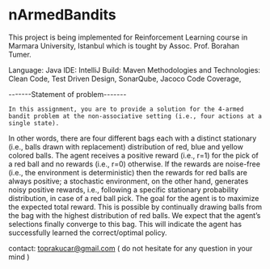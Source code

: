 # nArmedBandits

This project is being implemented for Reinforcement Learning course in Marmara University, Istanbul which is tought by Assoc. Prof. Borahan Tumer.

Language: Java
IDE: IntelliJ
Build: Maven
Methodologies and Technologies: Clean Code, Test Driven Design, SonarQube, Jacoco Code Coverage,


-------Statement of problem-------

	In this assignment, you are to provide a solution for the 4-armed bandit problem at the non-associative setting (i.e., four actions at a single state).
In other words, there are four different bags each with a distinct stationary (i.e., balls drawn with replacement) distribution of red, blue and yellow colored balls.
The agent receives a positive reward (i.e., r=1) for the pick of a red ball and no rewards (i.e., r=0) otherwise. If the rewards are noise-free (i.e., the environment
is deterministic) then the rewards for red balls are always positive; a stochastic environment, on the other hand, generates noisy positive rewards, i.e., following a
specific stationary probability distribution, in case of a red ball pick.   The goal for the agent is to maximize the expected total reward. This is possible by
continually drawing balls from the bag with the highest distribution of red balls. We expect that the agent’s selections finally converge to this bag. This will indicate
the agent has successfully learned the correct/optimal policy.

contact: toprakucar@gmail.com ( do not hesitate for any question in your mind )



